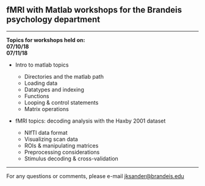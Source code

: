 ## fMRI with Matlab workshops for the Brandeis psychology department 




-----------------------------
**Topics for workshops held on:**  
**07/10/18**  
**07/11/18**  

* Intro to matlab topics
  * Directories and the matlab path 
  * Loading data
  * Datatypes and indexing
  * Functions 
  * Looping & control statements
  * Matrix operations  

* fMRI topics: decoding analysis with the Haxby 2001 dataset
  * NIfTI data format 
  * Visualizing scan data 
  * ROIs & manipulating matrices 
  * Preprocessing considerations
  * Stimulus decoding & cross-validation
-----------------------------
For any questions or comments, please e-mail jksander@brandeis.edu
